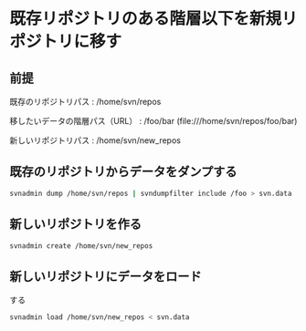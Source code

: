 ﻿# 既存リポジトリのある階層以下を新規リポジトリに移す

## 前提

既存のリポジトリパス
: /home/svn/repos

移したいデータの階層パス（URL）
: /foo/bar (file:///home/svn/repos/foo/bar)

新しいリポジトリパス
: /home/svn/new_repos

## 既存のリポジトリからデータをダンプする

```bash
svnadmin dump /home/svn/repos | svndumpfilter include /foo > svn.data
```

## 新しいリポジトリを作る

```bash
svnadmin create /home/svn/new_repos
```

## 新しいリポジトリにデータをロード
する

```bash
svnadmin load /home/svn/new_repos < svn.data
```
